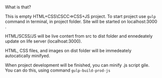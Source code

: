 What is that?

This is empty HTML+CSS\CSCC=>CSS+JS project.
To start project use ``gulp`` command in terminal, in project folder. Site will be started on localhost:3000 .

HTML/SCSS/JS will be live contert from src to dist folder and ennedeately update on life server (localhoat:3000).

HTML, CSS files, and images on dist folder will be immedeately autocatically minifyed.

When project development will be finished, you can minify .js script gile. You can do this, using command ``gulp-build-prod-js``

